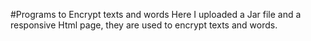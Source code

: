 #Programs to Encrypt texts and words
Here I uploaded a Jar file and a responsive Html page, they are used to encrypt texts and words.
